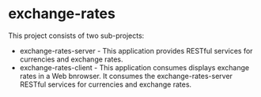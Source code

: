 # exchange-rates

This project consists of two sub-projects:

* exchange-rates-server - This application provides RESTful services for currencies and exchange rates.
* exchange-rates-client - This application consumes displays exchange rates in a Web bnrowser.  It consumes the exchange-rates-server RESTful services for currencies and exchange rates.
